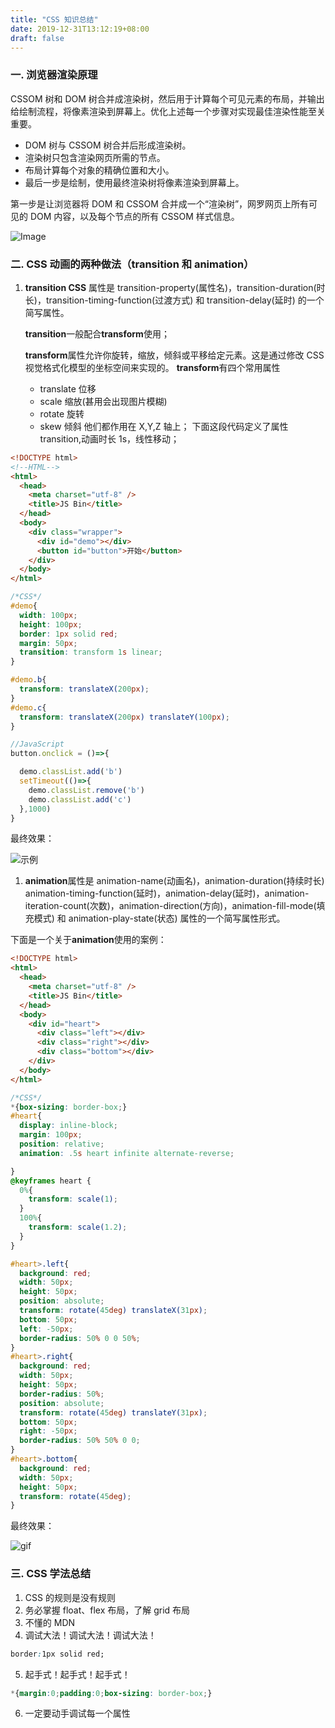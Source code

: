 ```yaml
---
title: "CSS 知识总结"
date: 2019-12-31T13:12:19+08:00
draft: false
---
```


### 一. 浏览器渲染原理

CSSOM 树和 DOM 树合并成渲染树，然后用于计算每个可见元素的布局，并输出给绘制流程，将像素渲染到屏幕上。优化上述每一个步骤对实现最佳渲染性能至关重要。

- DOM 树与 CSSOM 树合并后形成渲染树。
- 渲染树只包含渲染网页所需的节点。
- 布局计算每个对象的精确位置和大小。
- 最后一步是绘制，使用最终渲染树将像素渲染到屏幕上。

第一步是让浏览器将 DOM 和 CSSOM 合并成一个“渲染树”，网罗网页上所有可见的 DOM 内容，以及每个节点的所有 CSSOM 样式信息。

![Image](/images/render-tree-construction.jpg)

### 二. CSS 动画的两种做法（transition 和 animation）

1. **transition CSS** 属性是 transition-property(属性名)，transition-duration(时长)，transition-timing-function(过渡方式) 和 transition-delay(延时) 的一个简写属性。

   **transition**一般配合**transform**使用；

   **transform**属性允许你旋转，缩放，倾斜或平移给定元素。这是通过修改 CSS 视觉格式化模型的坐标空间来实现的。
   **transform**有四个常用属性

   - translate 位移
   - scale 缩放(甚用会出现图片模糊)
   - rotate 旋转
   - skew 倾斜
     他们都作用在 X,Y,Z 轴上；
     下面这段代码定义了属性 transition,动画时长 1s，线性移动；

```html
<!DOCTYPE html>
<!--HTML-->
<html>
  <head>
    <meta charset="utf-8" />
    <title>JS Bin</title>
  </head>
  <body>
    <div class="wrapper">
      <div id="demo"></div>
      <button id="button">开始</button>
    </div>
  </body>
</html>
```

```CSS
/*CSS*/
#demo{
  width: 100px;
  height: 100px;
  border: 1px solid red;
  margin: 50px;
  transition: transform 1s linear;
}

#demo.b{
  transform: translateX(200px);
}
#demo.c{
  transform: translateX(200px) translateY(100px);
}

```

```JavaScript
//JavaScript
button.onclick = ()=>{

  demo.classList.add('b')
  setTimeout(()=>{
    demo.classList.remove('b')
    demo.classList.add('c')
  },1000)
}
```

最终效果：

![示例](/images/示例.gif)

1. **animation**属性是 animation-name(动画名)，animation-duration(持续时长) animation-timing-function(延时)，animation-delay(延时)，animation-iteration-count(次数)，animation-direction(方向)，animation-fill-mode(填充模式) 和 animation-play-state(状态) 属性的一个简写属性形式。

下面是一个关于**animation**使用的案例：

```html
<!DOCTYPE html>
<html>
  <head>
    <meta charset="utf-8" />
    <title>JS Bin</title>
  </head>
  <body>
    <div id="heart">
      <div class="left"></div>
      <div class="right"></div>
      <div class="bottom"></div>
    </div>
  </body>
</html>
```

```CSS
/*CSS*/
*{box-sizing: border-box;}
#heart{
  display: inline-block;
  margin: 100px;
  position: relative;
  animation: .5s heart infinite alternate-reverse;

}
@keyframes heart {
  0%{
    transform: scale(1);
  }
  100%{
    transform: scale(1.2);
  }
}

#heart>.left{
  background: red;
  width: 50px;
  height: 50px;
  position: absolute;
  transform: rotate(45deg) translateX(31px);
  bottom: 50px;
  left: -50px;
  border-radius: 50% 0 0 50%;
}
#heart>.right{
  background: red;
  width: 50px;
  height: 50px;
  border-radius: 50%;
  position: absolute;
  transform: rotate(45deg) translateY(31px);
  bottom: 50px;
  right: -50px;
  border-radius: 50% 50% 0 0;
}
#heart>.bottom{
  background: red;
  width: 50px;
  height: 50px;
  transform: rotate(45deg);
}
```

最终效果：

![gif](/images/示例2.gif)

### 三. CSS 学法总结

1. CSS 的规则是没有规则
2. 务必掌握 float、flex 布局，了解 grid 布局
3. 不懂的 MDN
4. 调试大法！调试大法！调试大法！

```CSS
border:1px solid red;
```

5. 起手式！起手式！起手式！

```CSS
*{margin:0;padding:0;box-sizing: border-box;}
```

6. 一定要动手调试每一个属性

<body class="avenir bg-near-white">
